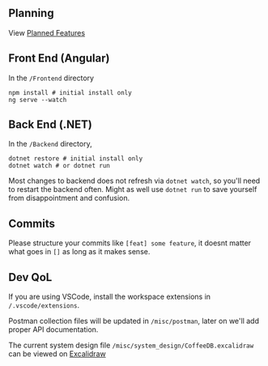 ## Planning

View [Planned Features](https://github.com/orgs/CoffeeFOSS/projects/1/views/2)

## Front End (Angular)

In the `/Frontend` directory

```
npm install # initial install only
ng serve --watch
```

## Back End (.NET)

In the `/Backend` directory,

```
dotnet restore # initial install only
dotnet watch # or dotnet run
```

Most changes to backend does not refresh via `dotnet watch`, so you'll need to restart the backend often. Might as well use `dotnet run` to save yourself from disappointment and confusion.

## Commits

Please structure your commits like `[feat] some feature`, it doesnt matter what goes in `[]` as long as it makes sense.

## Dev QoL

If you are using VSCode, install the workspace extensions in `/.vscode/extensions`.

Postman collection files will be updated in `/misc/postman`, later on we'll add proper API documentation.

The current system design file `/misc/system_design/CoffeeDB.excalidraw` can be viewed on [Excalidraw](https://excalidraw.com/)
